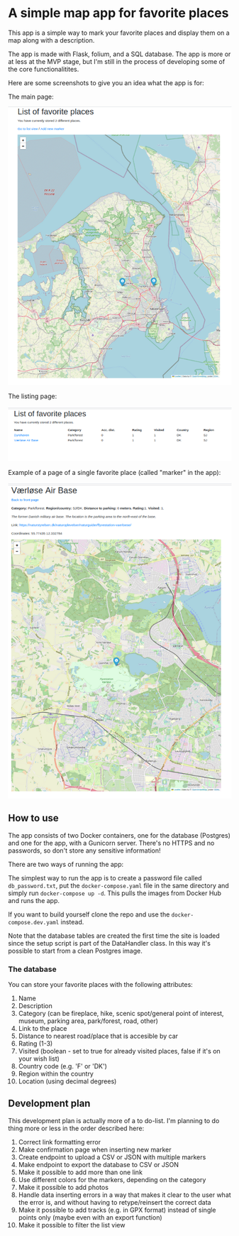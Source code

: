 # A simple map app for favorite places

This app is a simple way to mark your favorite places and display them on a map along with a description. 

The app is made with Flask, folium, and a SQL database. The app is more or at less at the MVP stage, but I'm still in the process of developing some of the core functionalitites.

Here are some screenshots to give you an idea what the app is for:

The main page:

![Alt text](main_page.png "The main page")

The listing page:

![Alt text](list_page.png "The list page")

Example of a page of a single favorite place (called "marker" in the app):

![Alt text](single_marker_example.png "A single marker page")

## How to use

The app consists of two Docker containers, one for the database (Postgres) and one for the app, with a Gunicorn server. There's no HTTPS and no passwords, so don't store any sensitive information!

There are two ways of running the app:

The simplest way to run the app is to create a password file called `db_password.txt`, put 
the `docker-compose.yaml` file in the same directory and simply run 
`docker-compose up -d`. This pulls the images from Docker Hub and runs the 
app. 

If you want to build yourself clone the repo and use the `docker-compose.dev.yaml` instead.

Note that the database tables are created the first time the site is loaded since the setup script is part of the DataHandler class. In this way it's possible to start from a clean Postgres image. 

### The database

You can store your favorite places with the following attributes:

1. Name
2. Description
3. Category (can be fireplace, hike, scenic spot/general point of interest, museum, parking area, park/forest, road, other)
4. Link to the place
5. Distance to nearest road/place that is accesible by car
6. Rating (1-3)
7. Visited (boolean - set to true for already visited places, false if it's on your wish list)
8. Country code (e.g. 'F' or 'DK')
9. Region within the country
10. Location (using decimal degrees)

## Development plan

This development plan is actually more of a to do-list. I'm planning to do thing more or less in the order described here:

1. Correct link formatting error
2. Make confirmation page when inserting new marker
3. Create endpoint to upload a CSV or JSON with multiple markers
4. Make endpoint to export the database to CSV or JSON
6. Make it possible to add more than one link
7. Use different colors for the markers, depending on the category
6. Make it possible to add photos
5. Handle data inserting errors in a way that makes it clear to the user what the error is, and without having to retype/reinsert the correct data
7. Make it possible to add tracks (e.g. in GPX format) instead of single points only (maybe even with an export function)
8. Make it possible to filter the list view
